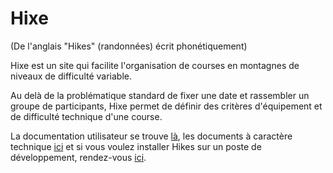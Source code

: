 # Hixe

(De l'anglais "Hikes" (randonnées) écrit phonétiquement)

Hixe est un site qui facilite l'organisation de courses en montagnes de niveaux de difficulté variable.

Au delà de la problématique standard de fixer une date et rassembler un groupe de participants, Hixe permet de définir des critères d'équipement et de difficulté technique d'une course.

La documentation utilisateur se trouve [là](https://github.com/CPNV-ES/hixe/tree/master/docs/user), les documents à caractère technique [ici](https://github.com/CPNV-ES/hixe/tree/master/docs/technical) et si vous voulez installer Hikes sur un poste de développement, rendez-vous [ici](https://github.com/CPNV-ES/hixe/tree/master/docs/install).